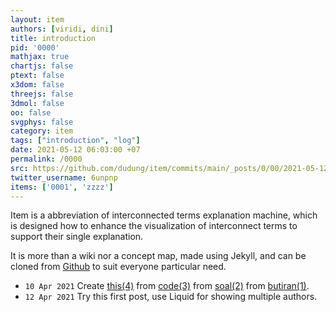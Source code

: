 ```yaml
---
layout: item
authors: [viridi, dini]
title: introduction
pid: '0000'
mathjax: true
chartjs: false
ptext: false
x3dom: false
threejs: false
3dmol: false
oo: false
svgphys: false
category: item
tags: ["introduction", "log"]
date: 2021-05-12 06:03:00 +07
permalink: /0000
src: https://github.com/dudung/item/commits/main/_posts/0/00/2021-05-12-introduction.md
twitter_username: 6unpnp
items: ['0001', 'zzzz']
---
```

Item is a abbreviation of interconnected terms explanation machine, which is designed how to enhance the visualization of interconnect terms to support their single explanation.

It is more than a wiki nor a concept map, made using Jekyll, and can be cloned from [Github](https://github.com/dudung/item) to suit everyone particular need.

+ `10 Apr 2021` Create [this(4)](https://dudung.github.io/item) from [code(3)](https://dudung.github.io/code) from [soal(2)](https://dudung.github.io/soal) from [butiran(1)](https://butiran.github.io).
+ `12 Apr 2021` Try this first post, use Liquid for showing multiple authors.
